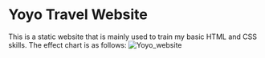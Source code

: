 # Yoyo Travel Website
This is a static website that is mainly used to train my basic HTML and CSS skills.
The effect chart is as follows:
![Yoyo_website](/img/Yoyo_website.jpg)